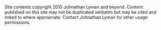 Site contents copyright 2015 Johnathan Lyman and beyond. Content published on this site may not be duplicated verbatim but may be cited and linked to where appropriate. Contact Johnathan Lyman for other usage permissions.
